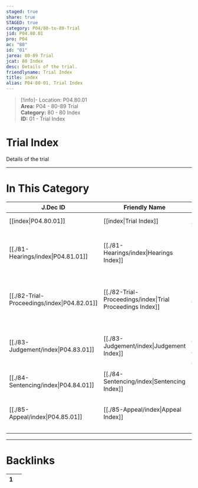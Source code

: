 ```yaml
---  
staged: true  
share: true  
STAGED: true  
category: P04/80-to-89-Trial  
jid: P04.80.01  
pro: P04  
ac: "80"  
id: "01"  
jarea: 80-89 Trial  
jcat: 80 Index  
desc: Details of the trial.  
friendlyname: Trial Index  
title: index  
alias: P04-80-01, Trial Index  
---  
```

  
>[!info]- Location: P04.80.01  
>**Area:** P04 - 80-89 Trial  
>**Category:** 80 - 80 Index  
>**ID:** 01 - Trial Index  
  
# Trial Index  
  
Details of the trial   
  
  
  
---  
# In This Category  
  
| J.Dec ID                                                                                   | Friendly Name                                                                                            | Description                                                     |  
| ------------------------------------------------------------------------------------------ | -------------------------------------------------------------------------------------------------------- | --------------------------------------------------------------- |  
| [[index\|P04.80.01]]                      | [[index\|Trial Index]]                                  | Details of the trial.                                           |  
| [[./81-Hearings/index\|P04.81.01]]          | [[./81-Hearings/index\|Hearings Index]]                   | Any details of pre-trial hearings, prelim hearings or hearings. |  
| [[./82-Trial-Proceedings/index\|P04.82.01]] | [[./82-Trial-Proceedings/index\|Trial Proceedings Index]] | Anything and everything that happened during trial.             |  
| [[./83-Judgement/index\|P04.83.01]]         | [[./83-Judgement/index\|Judgement Index]]                 | Details regarding the judgement outcome from trial.             |  
| [[./84-Sentencing/index\|P04.84.01]]        | [[./84-Sentencing/index\|Sentencing Index]]               | Information about the sentencing.                               |  
| [[./85-Appeal/index\|P04.85.01]]            | [[./85-Appeal/index\|Appeal Index]]                       | If applicable, information about appeal(s).                     |  
  
  
---  
# Backlinks  
<div><table class="dataview table-view-table"><thead class="table-view-thead"><tr class="table-view-tr-header"><th class="table-view-th"><span></span><span class="dataview small-text">1</span></th><th class="table-view-th"><span></span></th></tr></thead><tbody class="table-view-tbody"></tbody></table></div>